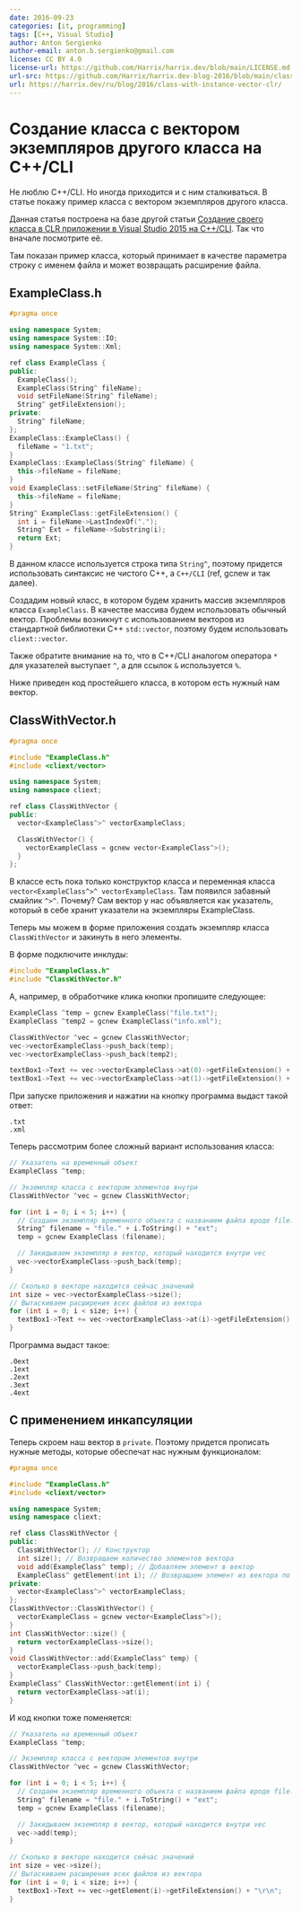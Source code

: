 ```yaml
---
date: 2016-09-23
categories: [it, programming]
tags: [C++, Visual Studio]
author: Anton Sergienko
author-email: anton.b.sergienko@gmail.com
license: CC BY 4.0
license-url: https://github.com/Harrix/harrix.dev/blob/main/LICENSE.md
url-src: https://github.com/Harrix/harrix.dev-blog-2016/blob/main/class-with-instance-vector-clr/class-with-instance-vector-clr.md
url: https://harrix.dev/ru/blog/2016/class-with-instance-vector-clr/
---
```


# Создание класса с вектором экземпляров другого класса на C++/CLI

Не люблю C++/CLI. Но иногда приходится и с ним сталкиваться. В статье покажу пример класса с вектором экземпляров другого класса.

Данная статья построена на базе другой статьи [Создание своего класса в CLR приложении в Visual Studio 2015 на C++/CLI](https://github.com/Harrix/harrix.dev-blog-2016/blob/main/new-class-clr-vs-2015/new-class-clr-vs-2015.md). Так что вначале посмотрите её.

Там показан пример класса, который принимает в качестве параметра строку с именем файла и может возвращать расширение файла.

## ExampleClass.h

```cpp
#pragma once

using namespace System;
using namespace System::IO;
using namespace System::Xml;

ref class ExampleClass {
public:
  ExampleClass();
  ExampleClass(String^ fileName);
  void setFileName(String^ fileName);
  String^ getFileExtension();
private:
  String^ fileName;
};
ExampleClass::ExampleClass() {
  fileName = "1.txt";
}
ExampleClass::ExampleClass(String^ fileName) {
  this->fileName = fileName;
}
void ExampleClass::setFileName(String^ fileName) {
  this->fileName = fileName;
}
String^ ExampleClass::getFileExtension() {
  int i = fileName->LastIndexOf(".");
  String^ Ext = fileName->Substring(i);
  return Ext;
}
```

В данном классе используется строка типа `String^`, поэтому придется использовать синтаксис не чистого C++, а `C++/CLI` (ref, gcnew и так далее).

Создадим новый класс, в котором будем хранить массив экземпляров класса `ExampleClass`. В качестве массива будем использовать обычный вектор. Проблемы возникнут с использованием векторов из стандартной библиотеки C++ `std::vector`, поэтому будем использовать `cliext::vector`.

Также обратите внимание на то, что в C++/CLI аналогом оператора `*` для указателей выступает `^`, а для ссылок `&` используется `%`.

Ниже приведен код простейшего класса, в котором есть нужный нам вектор.

## ClassWithVector.h

```cpp
#pragma once

#include "ExampleClass.h"
#include <cliext/vector>

using namespace System;
using namespace cliext;

ref class ClassWithVector {
public:
  vector<ExampleClass^>^ vectorExampleClass;

  ClassWithVector() {
    vectorExampleClass = gcnew vector<ExampleClass^>();
  }
};
```

В классе есть пока только конструктор класса и переменная класса `vector<ExampleClass^>^ vectorExampleClass`. Там появился забавный смайлик `^>^`. Почему? Сам вектор у нас объявляется как указатель, который в себе хранит указатели на экземпляры ExampleClass.

Теперь мы можем в форме приложения создать экземпляр класса `ClassWithVector` и закинуть в него элементы.

В форме подключите инклуды:

```cpp
#include "ExampleClass.h"
#include "ClassWithVector.h"
```

А, например, в обработчике клика кнопки пропишите следующее:

```cpp
ExampleClass ^temp = gcnew ExampleClass("file.txt");
ExampleClass ^temp2 = gcnew ExampleClass("info.xml");

ClassWithVector ^vec = gcnew ClassWithVector;
vec->vectorExampleClass->push_back(temp);
vec->vectorExampleClass->push_back(temp2);

textBox1->Text += vec->vectorExampleClass->at(0)->getFileExtension() + "\r\n";
textBox1->Text += vec->vectorExampleClass->at(1)->getFileExtension() + "\r\n";
```

При запуске приложения и нажатии на кнопку программа выдаст такой ответ:

```console
.txt
.xml
```

Теперь рассмотрим более сложный вариант использования класса:

```cpp
// Указатель на временный объект
ExampleClass ^temp;

// Экземпляр класса с вектором элементов внутри
ClassWithVector ^vec = gcnew ClassWithVector;

for (int i = 0; i < 5; i++) {
  // Создаем экземпляр временного объекта с названием файла вроде file.2ext
  String^ filename = "file." + i.ToString() + "ext";
  temp = gcnew ExampleClass (filename);

  // Закидываем экземпляр в вектор, который находится внутри vec
  vec->vectorExampleClass->push_back(temp);
}

// Сколько в векторе находится сейчас значений
int size = vec->vectorExampleClass->size();
// Вытаскиваем расширения всех файлов из вектора
for (int i = 0; i < size; i++) {
  textBox1->Text += vec->vectorExampleClass->at(i)->getFileExtension() + "\r\n";
}
```

Программа выдаст такое:

```console
.0ext
.1ext
.2ext
.3ext
.4ext
```

## С применением инкапсуляции

Теперь скроем наш вектор в `private`. Поэтому придется прописать нужные методы, которые обеспечат нас нужным функционалом:

```cpp
#pragma once

#include "ExampleClass.h"
#include <cliext/vector>

using namespace System;
using namespace cliext;

ref class ClassWithVector {
public:
  ClassWithVector(); // Конструктор
  int size(); // Возвращаем количество элементов вектора
  void add(ExampleClass^ temp); // Добавляем элемент в вектор
  ExampleClass^ getElement(int i); // Возвращаем элемент из вектора по номеру
private:
  vector<ExampleClass^>^ vectorExampleClass;
};
ClassWithVector::ClassWithVector() {
  vectorExampleClass = gcnew vector<ExampleClass^>();
}
int ClassWithVector::size() {
  return vectorExampleClass->size();
}
void ClassWithVector::add(ExampleClass^ temp) {
  vectorExampleClass->push_back(temp);
}
ExampleClass^ ClassWithVector::getElement(int i) {
  return vectorExampleClass->at(i);
}
```

И код кнопки тоже поменяется:

```cpp
// Указатель на временный объект
ExampleClass ^temp;

// Экземпляр класса с вектором элементов внутри
ClassWithVector ^vec = gcnew ClassWithVector;

for (int i = 0; i < 5; i++) {
  // Создаем экземпляр временного объекта с названием файла вроде file.2ext
  String^ filename = "file." + i.ToString() + "ext";
  temp = gcnew ExampleClass (filename);

  // Закидываем экземпляр в вектор, который находится внутри vec
  vec->add(temp);
}

// Сколько в векторе находится сейчас значений
int size = vec->size();
// Вытаскиваем расширения всех файлов из вектора
for (int i = 0; i < size; i++) {
  textBox1->Text += vec->getElement(i)->getFileExtension() + "\r\n";
}
```
